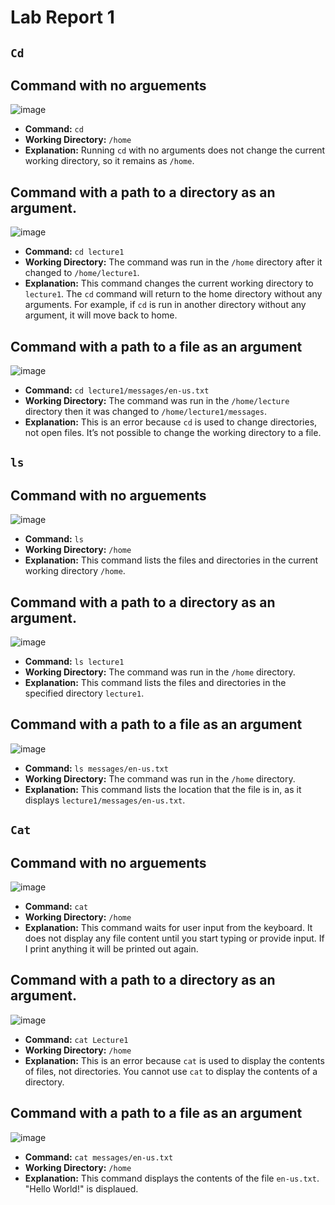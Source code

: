 # Lab Report 1


## `Cd`
## Command with no arguements
 ![image](https://github.com/Satvikmatta18/cse15l-lab-reports-/assets/106504471/20fb4c5e-226b-4af6-a899-dd1954ea196a) 
- **Command:** `cd`
- **Working Directory:** `/home`
- **Explanation:** Running `cd` with no arguments does not change the current working directory, so it remains as `/home`.
   
## Command with a path to a directory as an argument.

![image](https://github.com/Satvikmatta18/cse15l-lab-reports-/assets/106504471/86f5510f-ab3f-426f-966d-b125bceb99b2)

- **Command:** `cd lecture1`
- **Working Directory:** The command was run in the `/home` directory after it changed to `/home/lecture1`.
- **Explanation:** This command changes the current working directory to `lecture1`. The `cd` command will return to the home directory without any arguments. For example, if `cd` is run in another directory without any argument, it will move back to home.
   
## Command with a path to a file as an argument

 ![image](https://github.com/Satvikmatta18/cse15l-lab-reports-/assets/106504471/b801b828-b1a6-4c29-877c-a019c372178b)
- **Command:** `cd lecture1/messages/en-us.txt`
- **Working Directory:** The command was run in the `/home/lecture` directory then it was changed to `/home/lecture1/messages`.
- **Explanation:** This is an error because `cd` is used to change directories, not open files. It’s not possible to change the working directory to a file.


## `ls` 
## Command with no arguements

![image](https://github.com/Satvikmatta18/cse15l-lab-reports-/assets/106504471/cd70f0f5-ca27-471b-b338-cdf5659d6b92)
- **Command:** `ls`
- **Working Directory:** `/home`
- **Explanation:** This command lists the files and directories in the current working directory `/home`.
  
## Command with a path to a directory as an argument.

 ![image](https://github.com/Satvikmatta18/cse15l-lab-reports-/assets/106504471/764ac6c6-4c3b-4a25-8340-6a412d15b86f)

- **Command:** `ls lecture1`
- **Working Directory:** The command was run in the `/home` directory.
- **Explanation:** This command lists the files and directories in the specified directory `lecture1`.
     
## Command with a path to a file as an argument

 ![image](https://github.com/Satvikmatta18/cse15l-lab-reports-/assets/106504471/e98bfba1-0902-4a2e-ae0b-4b52d683336c)
 
- **Command:** `ls messages/en-us.txt`
- **Working Directory:** The command was run in the `/home` directory.
- **Explanation:** This command lists the location that the file is in, as it displays `lecture1/messages/en-us.txt`.

## `Cat` 


## Command with no arguements

![image](https://github.com/Satvikmatta18/cse15l-lab-reports-/assets/106504471/f0f573fb-84e5-44b2-9710-d462f62ab3fc)

- **Command:** `cat`
- **Working Directory:** `/home`
- **Explanation:** This command waits for user input from the keyboard. It does not display any file content until you start typing or provide input. If I print anything it will be printed out again.


    
## Command with a path to a directory as an argument.

![image](https://github.com/Satvikmatta18/cse15l-lab-reports-/assets/106504471/392831b8-6ee6-4057-a973-3301a9a4cacd)
- **Command:** `cat Lecture1`
- **Working Directory:** `/home`
- **Explanation:** This is an error because `cat` is used to display the contents of files, not directories. You cannot use `cat` to display the contents of a directory.

   
## Command with a path to a file as an argument

 ![image](https://github.com/Satvikmatta18/cse15l-lab-reports-/assets/106504471/b35c5abc-e2d8-49ec-85ec-90f7521a629d)
- **Command:** `cat messages/en-us.txt`
- **Working Directory:** `/home`
- **Explanation:** This command displays the contents of the file `en-us.txt`. "Hello World!" is displaued.
